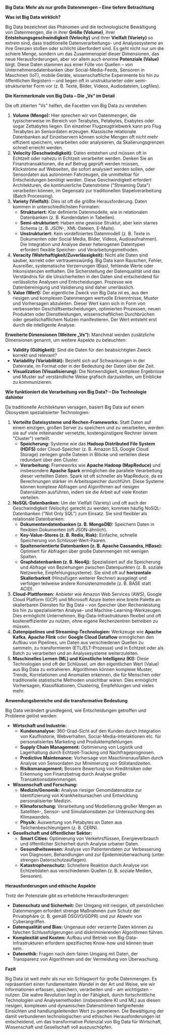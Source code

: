 **Big Data: Mehr als nur große Datenmengen – Eine tiefere Betrachtung**

**Was ist Big Data wirklich?**

Big Data bezeichnet das Phänomen und die technologische Bewältigung von Datenmengen, die in ihrer **Größe (Volume)**, ihrer **Entstehungsgeschwindigkeit (Velocity)** und ihrer **Vielfalt (Variety)** so extrem sind, dass traditionelle Datenverarbeitungs- und Analysesysteme an ihre Grenzen stoßen oder schlicht überfordert sind. Es geht nicht nur um die schiere Menge, sondern um das Zusammenspiel dieser Dimensionen, das neue Herausforderungen, aber vor allem auch enorme **Potenziale (Value)** birgt. Diese Daten stammen aus einer Fülle von Quellen – von Unternehmensdatenbanken über Social-Media-Feeds, Sensoren in Maschinen (IoT), mobile Geräte, wissenschaftliche Experimente bis hin zu öffentlichen Registern – und liegen oft in unstrukturierter oder semi-strukturierter Form vor (z. B. Texte, Bilder, Videos, Audiodateien, Logfiles).

**Die Kernmerkmale von Big Data – Die „Vs“ im Detail**

Die oft zitierten "Vs" helfen, die Facetten von Big Data zu verstehen:

1. **Volume (Menge):** Hier sprechen wir von Datenmengen, die typischerweise im Bereich von Terabytes, Petabytes, Exabytes oder sogar Zettabytes liegen. Ein einzelner Flugzeugtriebwerk kann pro Flug Terabytes an Sensordaten erzeugen. Klassische relationale Datenbanken auf Einzelservern können solche Mengen oft nicht mehr effizient speichern, verarbeiten oder analysieren, da Skalierungsgrenzen schnell erreicht werden.
2. **Velocity (Geschwindigkeit):** Daten entstehen und müssen oft in Echtzeit oder nahezu in Echtzeit verarbeitet werden. Denken Sie an Finanztransaktionen, die auf Betrug geprüft werden müssen, Klickströme auf Webseiten, die sofort analysiert werden sollen, oder Sensordaten aus autonomen Fahrzeugen, die unmittelbar für Entscheidungen benötigt werden. Diese Geschwindigkeit erfordert Architekturen, die kontinuierliche Datenströme ("Streaming Data") verarbeiten können, im Gegensatz zur traditionellen Stapelverarbeitung (Batch Processing).
3. **Variety (Vielfalt):** Dies ist oft die größte Herausforderung. Daten kommen in unterschiedlichsten Formaten:
    - **Strukturiert:** Klar definierte Datenmodelle, wie in relationalen Datenbanken (z. B. Kundendaten in Tabellen).
    - **Semi-strukturiert:** Haben eine gewisse Struktur, aber kein starres Schema (z. B. JSON-, XML-Dateien, E-Mails).
    - **Unstrukturiert:** Kein vordefiniertes Datenmodell (z. B. Texte in Dokumenten oder Social Media, Bilder, Videos, Audioaufnahmen). Die Integration und Analyse dieser heterogenen Datentypen erfordert flexible Speicher- und Verarbeitungsmethoden.
4. **Veracity (Wahrhaftigkeit/Zuverlässigkeit):** Nicht alle Daten sind sauber, korrekt oder vertrauenswürdig. Big Data kann Rauschen, Fehler, Ausreißer, systematische Verzerrungen (Bias), fehlende Werte oder Inkonsistenzen enthalten. Die Sicherstellung der Datenqualität und das Verständnis für die Unsicherheiten in den Daten sind entscheidend für verlässliche Analysen und Entscheidungen. Prozesse wie Datenbereinigung und Validierung sind daher unerlässlich.
5. **Value (Wert):** Der eigentliche Zweck von Big Data ist es, aus den riesigen und komplexen Datenmengen wertvolle Erkenntnisse, Muster und Vorhersagen abzuleiten. Dieser Wert kann sich in Form von verbesserten Geschäftsentscheidungen, optimierten Prozessen, neuen Produkten oder Dienstleistungen, wissenschaftlichen Durchbrüchen oder gesellschaftlichem Nutzen manifestieren. Der Wert entsteht erst durch die intelligente Analyse.

**Erweiterte Dimensionen (Weitere „Vs“):** Manchmal werden zusätzliche Dimensionen genannt, um weitere Aspekte zu beleuchten:

- **Validity (Gültigkeit):** Sind die Daten für den beabsichtigten Zweck korrekt und relevant?
- **Variability (Variabilität):** Bezieht sich auf Schwankungen in der Datenrate, im Format oder in der Bedeutung der Daten über die Zeit.
- **Visualization (Visualisierung):** Die Notwendigkeit, komplexe Ergebnisse und Muster auf verständliche Weise grafisch darzustellen, um Einblicke zu kommunizieren.

**Wie funktioniert die Verarbeitung von Big Data? – Die Technologie dahinter**

Da traditionelle Architekturen versagen, basiert Big Data auf einem Ökosystem spezialisierter Technologien:

1. **Verteilte Dateisysteme und Rechen-Frameworks:** Statt Daten auf einem einzigen, großen Server zu speichern und zu verarbeiten, werden sie auf viele miteinander vernetzte, kostengünstigere Rechner (einem "Cluster") verteilt.
    - **Speicherung:** Systeme wie das **Hadoop Distributed File System (HDFS)** oder Cloud-Speicher (z. B. Amazon S3, Google Cloud Storage) zerlegen große Dateien in Blöcke und verteilen diese redundant über den Cluster.
    - **Verarbeitung:** Frameworks wie **Apache Hadoop (MapReduce)** und insbesondere **Apache Spark** ermöglichen die parallele Verarbeitung dieser verteilten Daten. Spark ist oft schneller als MapReduce, da es Berechnungen stärker im Arbeitsspeicher durchführt. Diese Systeme können komplexe Abfragen und Algorithmen auf riesigen Datensätzen ausführen, indem sie die Arbeit auf viele Knoten verteilen.
2. **NoSQL-Datenbanken:** Um der Vielfalt (Variety) und oft auch der Geschwindigkeit (Velocity) gerecht zu werden, kommen häufig NoSQL-Datenbanken ("Not Only SQL") zum Einsatz. Sie sind flexibler als relationale Datenbanken:
    - **Dokumentendatenbanken (z. B. MongoDB):** Speichern Daten in flexiblen Dokumenten (oft JSON-ähnlich).
    - **Key-Value-Stores (z. B. Redis, Riak):** Einfache, schnelle Speicherung von Schlüssel-Wert-Paaren.
    - **Spaltenorientierte Datenbanken (z. B. Apache Cassandra, HBase):** Optimiert für Abfragen über große Datenmengen mit wenigen Spalten.
    - **Graphdatenbanken (z. B. Neo4j):** Spezialisiert auf die Speicherung und Abfrage von Beziehungen zwischen Datenpunkten (z. B. soziale Netzwerke, Empfehlungssysteme). Sie sind oft auf **horizontale Skalierbarkeit** (Hinzufügen weiterer Rechner) ausgelegt und verfolgen teilweise andere Konsistenzmodelle (z. B. BASE statt ACID).
3. **Cloud-Plattformen:** Anbieter wie Amazon Web Services (AWS), Google Cloud Platform (GCP) und Microsoft Azure bieten eine breite Palette an skalierbaren Diensten für Big Data – von Speicher über Rechenleistung bis hin zu spezialisierten Analyse- und Machine-Learning-Werkzeugen. Dies ermöglicht Unternehmen, Big-Data-Infrastrukturen flexibel und oft kosteneffizienter zu nutzen, ohne eigene Rechenzentren betreiben zu müssen.
4. **Datenpipelines und Streaming-Technologien:** Werkzeuge wie **Apache Kafka**, **Apache Flink** oder **Google Cloud Dataflow** ermöglichen den Aufbau von Pipelines, um Daten aus verschiedenen Quellen zu sammeln, zu transformieren (ETL/ELT-Prozesse) und in Echtzeit oder als Batch zu verarbeiten und an Analysesysteme weiterzuleiten.
5. **Maschinelles Lernen (ML) und Künstliche Intelligenz (KI):** Diese Technologien sind oft der Schlüssel, um den eigentlichen Wert (Value) aus Big Data zu extrahieren. Algorithmen können komplexe Muster, Trends, Korrelationen und Anomalien erkennen, die für Menschen oder traditionelle statistische Methoden unsichtbar wären. Dies ermöglicht Vorhersagen, Klassifikationen, Clustering, Empfehlungen und vieles mehr.

**Anwendungsbereiche und die transformative Bedeutung**

Big Data verändert grundlegend, wie Entscheidungen getroffen und Probleme gelöst werden:

- **Wirtschaft und Industrie:**
    - **Kundenanalyse:** 360-Grad-Sicht auf den Kunden durch Integration von Kaufhistorie, Webverhalten, Social-Media-Interaktionen etc. für personalisiertes Marketing und Produktempfehlungen.
    - **Supply Chain Management:** Optimierung von Logistik und Lagerhaltung durch Echtzeit-Tracking und Nachfrageprognosen.
    - **Predictive Maintenance:** Vorhersage von Maschinenausfällen durch Analyse von Sensordaten zur Minimierung von Stillstandzeiten.
    - **Risikomanagement:** Bessere Bewertung von Kreditrisiken oder Erkennung von Finanzbetrug durch Analyse großer Transaktionsdatenmengen.
- **Wissenschaft und Forschung:**
    - **Medizin/Genomik:** Analyse riesiger Genomdatensätze zur Identifizierung von Krankheitsursachen und Entwicklung personalisierter Medizin.
    - **Klimaforschung:** Verarbeitung und Modellierung großer Mengen an Satelliten-, Sensor- und Simulationsdaten zur Untersuchung des Klimawandels.
    - **Physik:** Auswertung von Petabytes an Daten aus Teilchenbeschleunigern (z. B. CERN).
- **Gesellschaft und öffentlicher Sektor:**
    - **Smart Cities:** Optimierung von Verkehrsflüssen, Energieverbrauch und öffentlicher Sicherheit durch Analyse urbaner Daten.
    - **Gesundheitswesen:** Analyse von Patientendaten zur Verbesserung von Diagnosen, Behandlungen und zur Epidemieüberwachung (unter strengen Datenschutzauflagen).
    - **Katastrophenschutz:** Schnellere Reaktion durch Analyse von Echtzeitdaten aus verschiedenen Quellen (z. B. soziale Medien, Sensoren).

**Herausforderungen und ethische Aspekte**

Trotz der Potenziale gibt es erhebliche Herausforderungen:

- **Datenschutz und Sicherheit:** Der Umgang mit riesigen, oft persönlichen Datenmengen erfordert strenge Maßnahmen zum Schutz der Privatsphäre (z. B. gemäß DSGVO/GDPR) und zur Abwehr von Cyberangriffen.
- **Datenqualität und Bias:** Ungenaue oder verzerrte Daten können zu falschen Schlussfolgerungen und diskriminierenden Algorithmen führen.
- **Komplexität und Kosten:** Aufbau und Betrieb von Big-Data-Infrastrukturen erfordern spezifisches Know-how und können teuer sein.
- **Datenethik:** Fragen nach dem fairen Umgang mit Daten, der Transparenz von Algorithmen und der Vermeidung von Überwachung.

**Fazit**

Big Data ist weit mehr als nur ein Schlagwort für große Datenmengen. Es repräsentiert einen fundamentalen Wandel in der Art und Weise, wie wir Informationen erfassen, speichern, verarbeiten und – am wichtigsten – nutzen. Die wahre Revolution liegt in der Fähigkeit, durch fortschrittliche Technologien und Analysemethoden (insbesondere KI und ML) aus diesen riesigen, komplexen und dynamischen Datenströmen tiefgreifende Einsichten und handlungsleitenden Wert zu generieren. Die Bewältigung der damit verbundenen technologischen und ethischen Herausforderungen ist entscheidend, um das transformative Potenzial von Big Data für Wirtschaft, Wissenschaft und Gesellschaft voll auszuschöpfen.

